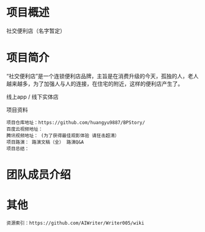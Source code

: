 # 项目概述

社交便利店（名字暂定）

# 项目简介

“社交便利店”是一个连锁便利店品牌，主旨是在消费升级的今天，孤独的人，老人越来越多，为了加强人与人的连接，在住宅的附近，这样的便利店产生了。

线上app / 线下实体店 

项目资料

    项目仓库地址：https://github.com/huangyu9887/BPStory/
    百度云视频地址：
    腾讯视频地址： (为了获得最佳观影体验 请狂击超清）
    项目路演： 路演文稿（全） 路演Q&A
    项目总结：

# 团队成员介绍

# 其他

    资源索引：https://github.com/AIWriter/Writer005/wiki
